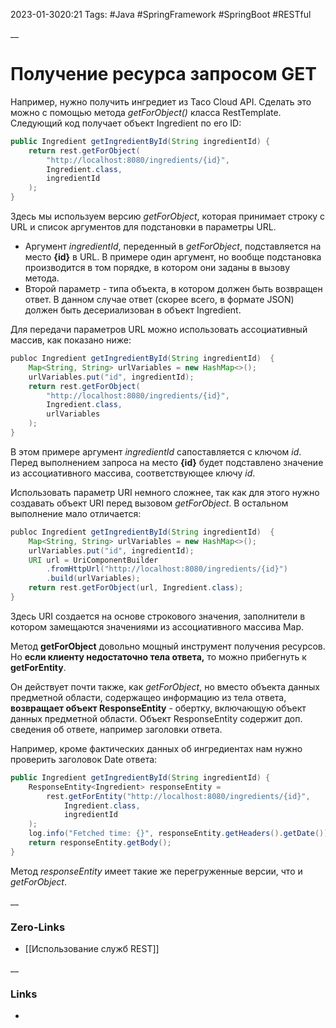 2023-01-3020:21
Tags: #Java #SpringFramework #SpringBoot #RESTful 

__
# Получение ресурса запросом GET

Например, нужно получить ингредиет из Taco Cloud API. Сделать это можно с помощью метода *getForObject()* класса RestTemplate. Следующий код получает объект Ingredient по его ID:
```java
public Ingredient getIngredientById(String ingredientId) {
	return rest.getForObject(
		"http://localhost:8080/ingredients/{id}",
		Ingredient.class,
		ingredientId
	);
}
```
Здесь мы используем версию *getForObject*, которая принимает строку с URL и список аргументов для подстановки в параметры URL. 
- Аргумент *ingredientId*, переденный в *getForObject*, подставляется на место **{id}** в URL. В примере один аргумент, но вообще подстановка производится в том порядке, в котором они заданы в вызову метода.
- Второй параметр - типа объекта, в котором должен быть возвращен ответ. В данном случае ответ (скорее всего, в формате JSON) должен быть десериализован в объект Ingredient.

Для передачи параметров URL можно использовать ассоциативный массив, как показано ниже:
```java
publoc Ingredient getIngredientById(String ingredientId)  {
	Map<String, String> urlVariables = new HashMap<>();
	urlVariables.put("id", ingredientId);
	return rest.getForObject(
		"http://localhost:8080/ingredients/{id}",
		Ingredient.class,
		urlVariables
	);
}
```
В этом примере аргумент *ingredientId* сапоставляется с ключом *id*. Перед выполнением запроса на место **{id}** будет подставлено значение из ассоциативного массива, соответствующее ключу *id*.

Использовать параметр URI немного сложнее, так как для этого нужно создавать объект URI перед вызовом *getForObject*. В остальном выполнение мало отличается:
```java
publoc Ingredient getIngredientById(String ingredientId)  {
	Map<String, String> urlVariables = new HashMap<>();
	urlVariables.put("id", ingredientId);
	URI url = UriComponentBuilder
		.fromHttpUrl("http://localhost:8080/ingredients/{id}")
		.build(urlVariables);
	return rest.getForObject(url, Ingredient.class);
}
```
Здесь URI создается на основе строкового значения, заполнители в котором замещаются значениями из ассоциативного массива Map.

Метод **getForObject** довольно мощный инструмент получения ресурсов. Но **если клиенту недостаточно тела ответа,** то можно прибегнуть к **getForEntity**.

Он действует почти также, как *getForObject*, но вместо объекта данных предметной области, содержащео информацию из тела ответа, **возвращает объект ResponseEntity** - обертку, включающую объект данных предметной области. Объект ResponseEntity содержит доп. сведения об ответе, например заголовки ответа.

Например, кроме фактических данных об ингредиентах нам нужно проверить заголовок Date ответа:
```java
public Ingredient getIngredientById(String ingredientId) {
	ResponseEntity<Ingredient> responseEntity =
		rest.getForEntity("http://localhost:8080/ingredients/{id}",
			Ingredient.class,
			ingredientId
	);
	log.info("Fetched time: {}", responseEntity.getHeaders().getDate());
	return responseEntity.getBody();
}
```
Метод *responseEntity* имеет такие же перегруженные версии, что и *getForObject*.

__
### Zero-Links
- [[Использование служб REST]]

__
### Links
- 

